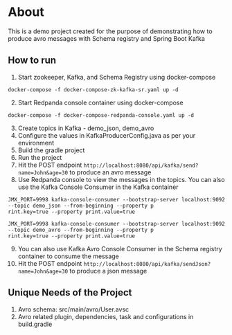 # About

This is a demo project created for the purpose of demonstrating how to produce avro messages with Schema registry and 
Spring Boot Kafka

## How to run

1. Start zookeeper, Kafka, and Schema Registry using docker-compose
```shell
docker-compose -f docker-compose-zk-kafka-sr.yaml up -d
```
2. Start Redpanda console container using docker-compose
```shell
docker-compose -f docker-compose-redpanda-console.yaml up -d
```
3. Create topics in Kafka - demo_json, demo_avro
4. Configure the values in KafkaProducerConfig.java as per your environment
5. Build the gradle project
6. Run the project
7. Hit the POST endpoint `http://localhost:8080/api/kafka/send?name=John&age=30` to produce an avro message 
8. Use Redpanda console to view the messages in the topics. You can also use the Kafka Console Consumer in the Kafka container
```shell
JMX_PORT=9998 kafka-console-consumer --bootstrap-server localhost:9092 --topic demo_json --from-beginning --property p
rint.key=true --property print.value=true

JMX_PORT=9998 kafka-console-consumer --bootstrap-server localhost:9092 --topic demo_avro --from-beginning --property p
rint.key=true --property print.value=true
```
9. You can also use Kafka Avro Console Consumer in the Schema registry container to consume the message
10. Hit the POST endpoint `http://localhost:8080/api/kafka/sendJson?name=John&age=30` to produce a json message


## Unique Needs of the Project

1. Avro schema: src/main/avro/User.avsc
2. Avro related plugin, dependencies, task and configurations in build.gradle